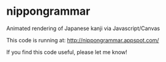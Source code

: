 nippongrammar
=============

Animated rendering of Japanese kanji via Javascript/Canvas

This code is running at: http://nippongrammar.appspot.com/

If you find this code useful, please let me know!
